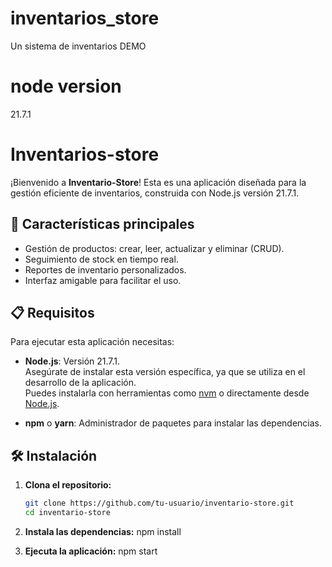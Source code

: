 # inventarios_store
Un sistema de inventarios DEMO 

# node version
21.7.1

# Inventarios-store

¡Bienvenido a **Inventario-Store**! Esta es una aplicación diseñada para la gestión eficiente de inventarios, construida con Node.js versión 21.7.1. 

## 🚀 Características principales

- Gestión de productos: crear, leer, actualizar y eliminar (CRUD).
- Seguimiento de stock en tiempo real.
- Reportes de inventario personalizados.
- Interfaz amigable para facilitar el uso.

## 📋 Requisitos

Para ejecutar esta aplicación necesitas:

- **Node.js**: Versión 21.7.1.  
  Asegúrate de instalar esta versión específica, ya que se utiliza en el desarrollo de la aplicación.  
  Puedes instalarla con herramientas como [nvm](https://github.com/nvm-sh/nvm) o directamente desde [Node.js](https://nodejs.org/).

- **npm** o **yarn**: Administrador de paquetes para instalar las dependencias.

## 🛠️ Instalación

1. **Clona el repositorio:**
   ```bash
   git clone https://github.com/tu-usuario/inventario-store.git
   cd inventario-store

2. **Instala las dependencias:**
   npm install

3. **Ejecuta la aplicación:**
   npm start
